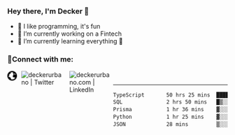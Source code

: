 
### Hey there, I'm Decker 👋

- 🌟 I like programming, it's fun
- 🔭 I’m currently working on a Fintech
- 🌱 I’m currently learning everything 🤣

### 📱Connect with me:

[<img align="left" alt="deckerurbano.com" width="22px" src="https://raw.githubusercontent.com/iconic/open-iconic/master/svg/globe.svg" style="margin-right: 10px;" />](https://deckerurbano.com)
[<img align="left" alt="deckerurbano | Twitter" width="100px" src="https://img.shields.io/badge/twitter-%231DA1F2.svg?&style=for-the-badge&logo=twitter&logoColor=white" style="margin-right: 10px;" />](https://twitter.com/deckerurbano)
[<img align="left" alt="deckerurbano.com | LinkedIn" width="100px" src="https://img.shields.io/badge/linkedin-%230077B5.svg?&style=for-the-badge&logo=linkedin&logoColor=white" />](https://linkedin.com/in/deckerurbano)

<br/>

---

<div style="text-align: center;">
<!--START_SECTION:waka-->

```txt
TypeScript       50 hrs 25 mins  ██████████████████████░░░   88.32 %
SQL              2 hrs 50 mins   █▒░░░░░░░░░░░░░░░░░░░░░░░   04.96 %
Prisma           1 hr 36 mins    ▓░░░░░░░░░░░░░░░░░░░░░░░░   02.82 %
Python           1 hr 25 mins    ▓░░░░░░░░░░░░░░░░░░░░░░░░   02.48 %
JSON             28 mins         ▒░░░░░░░░░░░░░░░░░░░░░░░░   00.83 %
```

<!--END_SECTION:waka-->
</div>
